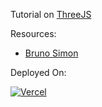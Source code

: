 Tutorial on [ThreeJS](https://threejs.org/)

Resources:
- [Bruno Simon](https://threejs-journey.xyz/)

Deployed On:  

<a href="https://tf-3js-test.vercel.app/"><img alt="Vercel" src="https://img.shields.io/badge/vercel-%23000000.svg?style=for-the-badge&logo=vercel&logoColor=white"/></a>
